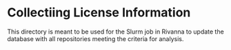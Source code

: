 # Collectiing License Information

This directory is meant to be used for the Slurm job in Rivanna to update the database with all repositories meeting the criteria for analysis.
